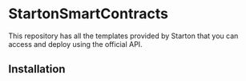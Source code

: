 # StartonSmartContracts

This repository has all the templates provided by Starton that you can access and deploy using the official API.

## Installation

